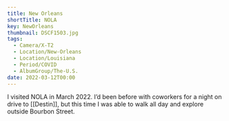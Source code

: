 ```yaml
---
title: New Orleans
shortTitle: NOLA
key: NewOrleans
thumbnail: DSCF1503.jpg
tags:
  - Camera/X-T2
  - Location/New-Orleans
  - Location/Louisiana
  - Period/COVID
  - AlbumGroup/The-U.S.
date: 2022-03-12T00:00
---
```

I visited NOLA in March 2022. I’d been before with coworkers for a night on drive to [[Destin]], but this time I was able to walk all day and explore outside Bourbon Street.
